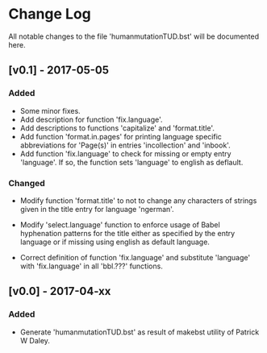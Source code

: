 # Change Log
All notable changes to the file 'humanmutationTUD.bst' will be documented here.

## [v0.1] - 2017-05-05
### Added
- Some minor fixes.
- Add description for function 'fix.language'.
- Add descriptions to functions 'capitalize' and 'format.title'.
- Add function 'format.in.pages' for printing language specific abbreviations for
  'Page(s)' in entries 'incollection' and 'inbook'.
- Add function 'fix.language' to check for missing or empty entry 'language'. If
  so, the function sets 'language' to english as deflault.

### Changed
- Modify function 'format.title' to not to change any characters of strings given
  in the title entry for language 'ngerman'. 

- Modify 'select.language' function to enforce usage of Babel hyphenation patterns
  for the title either as specified by the entry language or if missing using 
  english as default language.

- Correct definition of function 'fix.language' and substitute 'language' with 
  'fix.language' in all 'bbl.???' functions.

## [v0.0] - 2017-04-xx
### Added
- Generate 'humanmutationTUD.bst' as result of makebst utility of Patrick W Daley.

[//]: # (Added, Changed, Fixed, Removed, [Unreleased])

